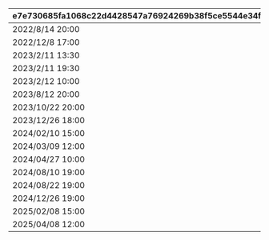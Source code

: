 |e7e730685fa1068c22d4428547a76924269b38f5ce5544e34fac4db3758aeb77|08772bb824f0e21af9a62c130059d08a953a3e52e68b10f241f11e2b30f78c13|b03b1e830e7db47d66178dbda103d1114f04897b76db15746d427f658e576cba|e217fc37b6c3cbadc32e35a8eda73e73bc8ff9c07e66cba686dabad569120785|271248a5c20610e616bb52b329cbe100463af370efe3493b3cd0e66d5656348a|
| --- | --- | --- | --- | --- |
|2022/8/14 20:00|2022/8/8 18:00|2022/8/14 22:00|2022081420|https://www.youtube.com/watch?v=P1-wIUSbS-s|
|2022/12/8 17:00|2022/12/8 17:00|2022/12/23 12:00|2022120817|https://youtu.be/MJswZwqB94g|
|2023/2/11 13:30|2023/2/11 13:30|2023/2/11 19:30|2023021113|https://youtu.be/4KJK4_U8lt0|
|2023/2/11 19:30|2023/2/11 19:30|2023/2/12 10:00|2023021119|https://youtu.be/6rsO7sgp0VE|
|2023/2/12 10:00|2023/2/12 10:00|2023/2/12 22:00|2023021210|https://youtu.be/b-vc4MCBzdc|
|2023/8/12 20:00|2023/8/12 20:00|2023/8/12 22:10|2023081220|https://youtube.com/live/HIxUyDMGPto|
|2023/10/22 20:00|2023/10/22 20:00|2023/10/22 22:10|2023102221|https://youtube.com/live/pVOkcT4KsI0|
|2023/12/26 18:00|2023/12/26 18:00|2023/12/26 22:00|2023122618|https://www.youtube.com/@priconne_redive|
|2024/02/10 15:00|2024/02/10 15:00|2024/02/11 22:00|2024021015|https://www.youtube.com/channel/UCiPSajGFI4ja74nYPU1MexA|
|2024/03/09 12:00|2024/03/09 12:00|2024/03/09 21:05|2024030912|https://www.youtube.com/@priconne_redive|
|2024/04/27 10:00|2024/04/27 10:00|2024/04/27 22:30|2024042710|https://youtube.com/live/q4nmwdceWik|
|2024/08/10 19:00|2024/08/10 19:00|2024/08/10 23:00|2024081019|https://youtube.com/live/zWczosxSvVE|
|2024/08/22 19:00|2024/08/22 19:00|2024/08/22 22:00|2024082219|https://youtube.com/live/Qp9pJyTIHE4|
|2024/12/26 19:00|2024/12/26 19:00|2024/12/26 22:00|2024122619|https://www.youtube.com/@priconne_redive/streams|
|2025/02/08 15:00|2025/02/08 15:00|2025/02/09 22:00|2025020815|https://www.youtube.com/@priconne_redive|
|2025/04/08 12:00|2025/04/08 12:00|2025/04/14 23:59|2025040812|https://questant.jp/q/9Z3V1IG9|